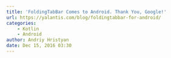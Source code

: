 ```yaml
---
title: 'FoldingTabBar Comes to Android. Thank You, Google!'
url: https://yalantis.com/blog/foldingtabbar-for-android/
categories:
    - Kotlin
    - Android
author: Andriy Hristyan
date: Dec 15, 2016 03:30
---
```

